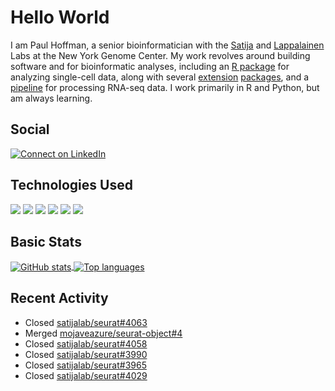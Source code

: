
<!-- README.md is generated from README.Rmd. Please edit that file -->

# Hello World

I am Paul Hoffman, a senior bioinformatician with the
[Satija](https://satijalab.org) and [Lappalainen](https://tllab.org)
Labs at the New York Genome Center. My work revolves around building
software and for bioinformatic analyses, including an [R
package](https://github.com/satijalab/seurat) for analyzing single-cell
data, along with several
[extension](https://github.com/satijalab/seurat-data)
[packages](https://github.com/mojaveazure/seurat-disk), and a
[pipeline](https://github.com/LappalainenLab/RNApipeline) for processing
RNA-seq data. I work primarily in R and Python, but am always learning.

## Social

<!-- badges: start -->

[![Connect on
LinkedIn](https://img.shields.io/badge/--linkedin?label=LinkedIn&logo=LinkedIn&style=social)](https://www.linkedin.com/in/pauljhoffman)

<!-- badges: end -->

## Technologies Used

<!-- badges: start -->

![](https://img.shields.io/badge/r-%23276DC3.svg?&logo=r&logoColor=white)
![](https://img.shields.io/badge/python%20-%2314354C.svg?&logo=python&logoColor=white)
![](https://img.shields.io/badge/markdown-%23000000.svg?&logo=markdown&logoColor=white)
![](https://img.shields.io/badge/git%20-%23F05033.svg?&logo=git&logoColor=white)
![](https://img.shields.io/badge/github%20-%23121011.svg?&logo=github&logoColor=white)
![](https://img.shields.io/badge/docker%20-%230db7ed.svg?&logo=docker&logoColor=white)
<!-- ![](https://img.shields.io/badge/Google%20Cloud%20-%234285F4.svg?&logo=google-cloud&logoColor=white) -->
<!-- badges: end -->

## Basic Stats

<a href="https://github.com/anuraghazra/github-readme-stats">
<img align="center" src="https://github-readme-stats.vercel.app/api?username=mojaveazure&count_private=true&show_icons=true" alt="GitHub stats" />
</a> <a href="https://github.com/anuraghazra/github-readme-stats">
<img align="center" src="https://github-readme-stats.vercel.app/api/top-langs?username=mojaveazure&layout=compact" alt= "Top languages" />
</a>

## Recent Activity

  - Closed
    [satijalab/seurat\#4063](https://github.com/satijalab/seurat/issues/4063)
  - Merged
    [mojaveazure/seurat-object\#4](https://github.com/mojaveazure/seurat-object/pull/4)
  - Closed
    [satijalab/seurat\#4058](https://github.com/satijalab/seurat/issues/4058)
  - Closed
    [satijalab/seurat\#3990](https://github.com/satijalab/seurat/issues/3990)
  - Closed
    [satijalab/seurat\#3965](https://github.com/satijalab/seurat/issues/3965)
  - Closed
    [satijalab/seurat\#4029](https://github.com/satijalab/seurat/issues/4029)
